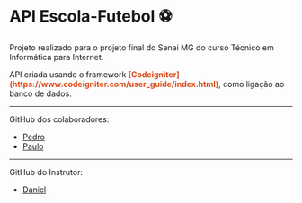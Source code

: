# API Escola-Futebol​ :soccer:




<p>Projeto realizado para o projeto final do Senai MG do curso Técnico em Informática para Internet.</p>

<p>API criada usando o framework  <a style="text-decoration:none; color:#dd4814;"><b>[Codeigniter](https://www.codeigniter.com/user_guide/index.html)</b></a>, como ligação ao banco de dados.</p>



<hr>

GitHub dos colaboradores:

- [Pedro](https://github.com/PedroEsteves22)
- [Paulo](https://github.com/PauloRenato21)



<hr>

GitHub do Instrutor:

- [Daniel](https://github.com/danielcabrivi)

